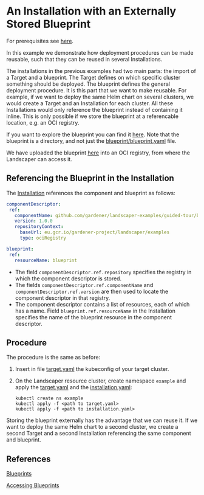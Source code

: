 # An Installation with an Externally Stored Blueprint

For prerequisites see [here](../README.md#prerequisites-and-basic-definitions).

In this example we demonstrate how deployment procedures can be made reusable, such that they can be reused in 
several Installations.

The installations in the previous examples had two main parts: the import of a Target and a blueprint.
The Target defines on which specific cluster something should be deployed. 
The blueprint defines the general deployment procedure. It is this part that we want to make reusable.
For example, if we want to deploy the same Helm chart on several clusters, we would create a Target and an Installation
for each cluster. All these Installations would only reference the blueprint instead of containing it inline.
This is only possible if we store the blueprint at a referencable location, e.g. an OCI registry.

If you want to explore the blueprint you can find it [here](./blueprint). Note that the blueprint is a directory, and
not just the [blueprint/blueprint.yaml](./blueprint/blueprint.yaml) file.

We have uploaded the blueprint
[here](https://console.cloud.google.com/gcr/images/gardener-project/eu/landscaper/examples/component-descriptors/github.com/gardener/landscaper-examples/guided-tour/blueprints/simple?project=gardener-project)
into an OCI registry, from where the Landscaper can access it.


## Referencing the Blueprint in the Installation

The [Installation](./installation/installation.yaml) references the component and blueprint as follows:  

```yaml
componentDescriptor:
 ref:
   componentName: github.com/gardener/landscaper-examples/guided-tour/blueprints/simple
   version: 1.0.0
   repositoryContext:
     baseUrl: eu.gcr.io/gardener-project/landscaper/examples
     type: ociRegistry

blueprint:
 ref:
   resourceName: blueprint
```

- The field `componentDescriptor.ref.repository` specifies the registry in which the component descriptor is stored.
- The fields `componentDescriptor.ref.componentName` and `componentDescriptor.ref.version` are then used to locate the 
component descriptor in that registry. 
- The component descriptor contains a list of resources, each of which has a name.
Field `blueprint.ref.resourceName` in the Installation specifies the name of the blueprint resource in the component 
descriptor. 


## Procedure

The procedure is the same as before:

1. Insert in file [target.yaml](installation/target.yaml) the kubeconfig of your target cluster.

2. On the Landscaper resource cluster, create namespace `example` and apply
   the [target.yaml](installation/target.yaml) and the [installation.yaml](installation/installation.yaml):

   ```shell
   kubectl create ns example
   kubectl apply -f <path to target.yaml>
   kubectl apply -f <path to installation.yaml>
   ```

Storing the blueprint externally has the advantage that we can reuse it. If we want to deploy the same
Helm chart to a second cluster, we create a second Target and a second Installation referencing the same component and
blueprint.


## References 

[Blueprints](../../../usage/Blueprints.md)

[Accessing Blueprints](../../../usage/AccessingBlueprints.md)
